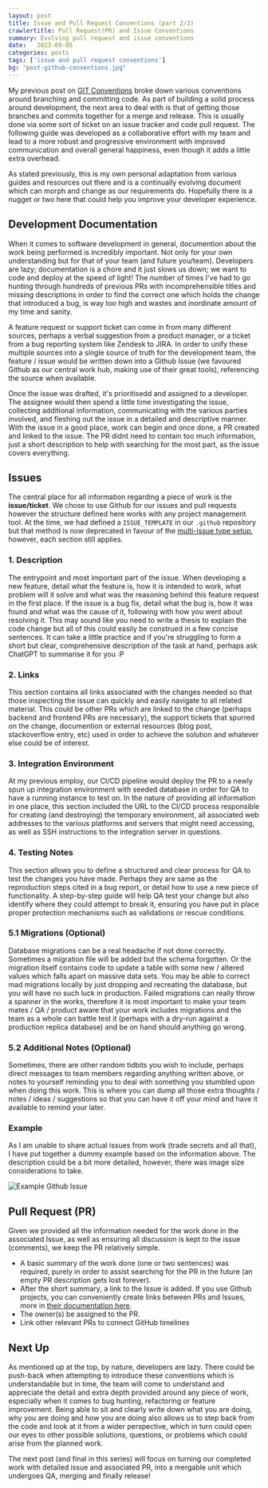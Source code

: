 ```yaml
---
layout: post
title: Issue and Pull Request Conventions (part 2/3)
crawlertitle: Pull Request(PR) and Issue Conventions
summary: Evolving pull request and issue conventions
date:   2023-09-05
categories: posts
tags: ['issue and pull request conventions']
bg: "post-github-conventions.jpg"
---
```


My previous post on [GIT Conventions](https://brazenbraden.com/posts/git_conventions/) broke down various conventions around branching and committing code. As part of building a solid process around development, the next area to deal with is that of getting those branches and commits together for a merge and release. This is usually done via some sort of ticket on an issue tracker and code pull request. The following guide was developed as a collaborative effort with my team and lead to a more robust and progressive environment with improved communication and overall general happiness, even though it adds a little extra overhead.

As stated previously, this is my own personal adaptation from various guides and resources out there and is a continually evolving document which can morph and change as our requirements do. Hopefully there is a nugget or two here that could help you improve your developer experience.

## Development Documentation

When it comes to software development in general, documention about the work being performed is incredibly important. Not only for your own understanding but for that of your team (and future you/team). Developers are lazy; documentation is a chore and it just slows us down; we want to code and deploy at the speed of light! The number of times I've had to go hunting through hundreds of previous PRs with incomprehensible titles and missing descriptions in order to find the correct one which holds the change that introduced a bug, is way too high and wastes and inordinate amount of my time and sanity.

A feature request or support ticket can come in from many different sources, perhaps a verbal suggestion from a product manager, or a ticket from a bug reporting system like Zendesk to JIRA. In order to unify these multiple sources into a single source of truth for the development team, the feature / issue would be written down into a Github Issue (we favoured Github as our central work hub, making use of their great tools), referencing the source when available.

Once the issue was drafted, it's prioritisedd and assigned to a developer. The assignee would then spend a little time investigating the issue, collecting additional information, communicating with the various parties involved, and fleshing out the issue in a detailed and descriptive manner. With the issue in a good place, work can begin and once done, a PR created and linked to the issue. The PR didnt need to contain too much information, just a short description to help with searching for the most part, as the issue covers everything.

## Issues

The central place for all information regarding a piece of work is the __issue/ticket__. We chose to use Github for our issues and pull requests however the structure defined here works with any project management tool. At the time, we had defined a `ISSUE_TEMPLATE` in our `.github` repository but that method is now deprecated in favour of the [multi-issue type setup](https://docs.github.com/en/communities/using-templates-to-encourage-useful-issues-and-pull-requests/about-issue-and-pull-request-templates), however, each section still applies.

### 1. Description

The entrypoint and most important part of the issue. When developing a new feature, detail what the feature is, how it is intended to work, what problem will it solve and what was the reasoning behind this feature request in the first place. If the issue is a bug fix, detail what the bug is, how it was found and what was the cause of it, following with how you went about resolving it. This may sound like you need to write a thesis to explain the code change but all of this could easily be construed in a few concise sentences. It can take a little practice and if you're struggling to form a short but clear, comprehensive description of the task at hand, perhaps ask ChatGPT to summarise it for you :P

### 2. Links

This section contains all links associated with the changes needed so that those inspecting the issue can quickly and easily navigate to all related material. This could be other PRs which are linked to the change (perhaps backend and frontend PRs are necessary), the support tickets that spurred on the change, documention or external resources (blog post, stackoverflow entry, etc) used in order to achieve the solution and whatever else could be of interest.

### 3. Integration Environment

At my previous employ, our CI/CD pipeline would deploy the PR to a newly spun up integration environment with seeded database in order for QA to have a running instance to test on. In the nature of providing all information in one place, this section included the URL to the CI/CD process responsible for creating (and destroying) the temporary environment, all associated web addresses to the various platforms and servers that might need accessing, as well as SSH instructions to the integration server in questions.

### 4. Testing Notes

This section allows you to define a structured and clear process for QA to test the changes you have made. Perhaps they are same as the reproduction steps cited in a bug report, or detail how to use a new piece of functionality. A step-by-step guide will help QA test your change but also identify where they could attempt to break it, ensuring you have put in place proper protection mechanisms such as validations or rescue conditions.

### 5.1 Migrations (Optional)

Database migrations can be a real headache if not done correctly. Sometimes a migration file will be added but the schema forgotten. Or the migration itself contains code to update a table with some new / altered values which falls apart on massive data sets. You may be able to correct mad migrations locally by just dropping and recreating the database, but you will have no such luck in production. Failed migrations can really throw a spanner in the works, therefore it is most important to make your team mates / QA / product aware that your work includes migrations and the team as a whole can battle test it (perhaps with a dry-run against a production replica database) and be on hand should anything go wrong.

### 5.2 Additional Notes (Optional)

Sometimes, there are other random tidbits you wish to include, perhaps direct messages to team members regarding anything written above, or notes to yourself reminding you to deal with something you stumbled upon when doing this work. This is where you can dump all those extra thoughts / notes / ideas / suggestions so that you can have it off your mind and have it available to remind your later.

### Example

As I am unable to share actual issues from work (trade secrets and all that), I have put together a dummy example based on the information above. The description could be a bit more detailed, however, there was image size considerations to take.

![Example Github Issue]({{site.images}}/github_conventions/2fa-example.jpg)

## Pull Request (PR)

Given we provided all the information needed for the work done in the associated Issue, as well as ensuring all discussion is kept to the issue (comments), we keep the PR relatively simple.

- A basic summary of the work done (one or two sentences) was required, purely in order to assist searching for the PR in the future (an empty PR description gets lost forever).
- After the short summary, a link to the Issue is added. If you use Github projects, you can conveniently create links between PRs and Issues, more in [their documentation here](https://docs.github.com/en/issues/tracking-your-work-with-issues/linking-a-pull-request-to-an-issue).
- The owner(s) be assigned to the PR.
- Link other relevant PRs to connect GitHub timelines

## Next Up

As mentioned up at the top, by nature, developers are lazy. There could be push-back when attempting to introduce these conventions which is understandable but in time, the team will come to understand and appreciate the detail and extra depth provided around any piece of work, especially when it comes to bug hunting, refactoring or feature improvement. Being able to sit and clearly write down what you are doing, why you are doing and how you are doing also allows us to step back from the code and look at it from a wider perspective, which in turn could open our eyes to other possible solutions, questions, or problems which could arise from the planned work.

The next post (and final in this series) will focus on turning our completed work with detailed issue and associated PR, into a mergable unit which undergoes QA, merging and finally release!
